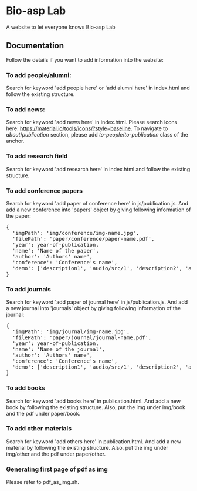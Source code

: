 # Bio-asp Lab

A website to let everyone knows Bio-asp Lab

## Documentation

Follow the details if you want to add information into the website:

### To add people/alumni:

Search for keyword 'add people here' or 'add alumni here' in index.html and
follow the existing structure.

### To add news:
Search for keyword 'add news here' in index.html. Please search icons here:
https://material.io/tools/icons/?style=baseline. To navigate to _about_/_publication_
section, please add _to-people_/_to-publication_ class of the anchor.

### To add research field

Search for keyword 'add research here' in index.html and follow the existing
structure.

### To add conference papers

Search for keyword 'add paper of conference here' in js/publication.js. And add
a new conference into 'papers' object by giving following information of the
paper:
<pre>
{
  'imgPath': 'img/conference/img-name.jpg',
  'filePath': 'paper/conference/paper-name.pdf',
  'year': year-of-publication,
  'name': 'Name of the paper',
  'author': 'Authors' name',
  'conference': 'Conference's name',
  'demo': ['description1', 'audio/src/1', 'description2', 'audio/src/2',...]
}
</pre>

### To add journals

Search for keyword 'add paper of journal here' in js/publication.js. And add a
new journal into 'journals' object by giving following information of the
journal:
<pre>
{
  'imgPath': 'img/journal/img-name.jpg',
  'filePath': 'paper/journal/journal-name.pdf',
  'year': year-of-publication,
  'name': 'Name of the journal',
  'author': 'Authors' name',
  'conference': 'Conference's name',
  'demo': ['description1', 'audio/src/1', 'description2', 'audio/src/2',...]
}
</pre>

### To add books

Search for keyword 'add books here' in publication.html. And add a new book by
following the existing structure. Also, put the img under img/book and the pdf
under paper/book.

### To add other materials

Search for keyword 'add others here' in publication.html. And add a new material
by following the existing structure. Also, put the img under img/other and the
pdf under paper/other.

### Generating first page of pdf as img

Please refer to pdf\_as\_img.sh.
